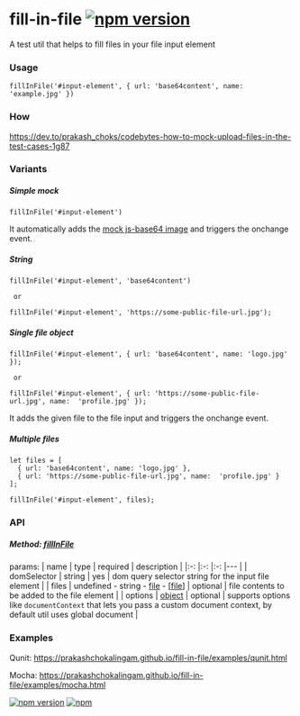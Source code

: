 # fill-in-file [![npm version](http://img.shields.io/npm/v/fill-in-file.svg?style=flat-square&color=success)](https://www.npmjs.com/package/fill-in-file "View this project on npm")

A test util that helps to fill files in your file input element

### Usage

```
fillInFile('#input-element', { url: 'base64content', name: 'example.jpg' })
```

### How

https://dev.to/prakash_choks/codebytes-how-to-mock-upload-files-in-the-test-cases-1g87

### Variants

##### Simple mock
 ```
fillInFile('#input-element')
```
It automatically adds the [mock js-base64 image](https://github.com/prakashchokalingam/fill-in-file/blob/master/mock/base64.js) and triggers the onchange event.

##### String
 ```
fillInFile('#input-element', 'base64content')
  
  or 
 
fillInFile('#input-element', 'https://some-public-file-url.jpg');
```

##### Single file object
 ```
fillInFile('#input-element', { url: 'base64content', name: 'logo.jpg' });
  
  or 
 
fillInFile('#input-element', { url: 'https://some-public-file-url.jpg', name:  'profile.jpg' });
```
It adds the given file to the file input and triggers the onchange event.

##### Multiple files

 ```
 let files = [
   { url: 'base64content', name: 'logo.jpg' },
   { url: 'https://some-public-file-url.jpg', name:  'profile.jpg' }
 ];

fillInFile('#input-element', files);
```

### API

##### Method: [fillInFile](https://github.com/prakashchokalingam/fill-in-file/blob/master/src/index.ts#L17)

params:
|   name	|   type	| required  	|   description	|
|:-:	|:-:	|:-:	|---	|
|  domSelector 	|  string 	|   yes	|  dom query selector string for the input file element 	|
|  files 	|  undefined - string - [file](https://github.com/prakashchokalingam/fill-in-file/blob/master/src/index.dto.ts) - [[file](https://github.com/prakashchokalingam/fill-in-file/blob/master/src/index.dto.ts)]	|   optional	|  file contents to be added to the file element 	|
| options | [object](https://github.com/prakashchokalingam/fill-in-file/blob/master/src/index.dto.ts#L16) 	|  optional 	|   supports options like `documentContext` that lets you pass a custom document context, by default util uses global document	|


### Examples

Qunit: https://prakashchokalingam.github.io/fill-in-file/examples/qunit.html

Mocha: https://prakashchokalingam.github.io/fill-in-file/examples/mocha.html

[![npm version](http://img.shields.io/npm/v/fill-in-file.svg?style=flat-square&color=success)](https://www.npmjs.com/package/fill-in-file "View this project on npm")
[![npm](https://img.shields.io/npm/dm/fill-in-file.svg?style=flat-square)](https://www.npmjs.com/package/fill-in-file)

